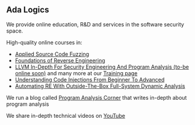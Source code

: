 ## Ada Logics
We provide online education, R&D and services in the software security space.

High-quality online courses in:
- [Applied Source Code Fuzzing](https://adalogics.com/training-source-fuzz)
- [Foundations of Reverse Engineering](https://adalogics.com/training-foundations-of-reverse-engineering-online)
- [LLVM In-Depth For Security Engineering And Program Analysis (to-be online soon)](https://adalogics.com/training-llvm-for-security)
and many more at our [Training page](https://adalogics.com/cyber-security-training)
- [Understanding Code Injections From Beginner To Advanced](https://adalogics.com/training-codeinjection)
- [Automating RE With Outside-The-Box Full-System Dynamic Analysis](https://adalogics.com/training-re-automation)

We run a blog called [Program Analysis Corner](https://adalogics.com/blog) that writes in-depth about program analysis

We share in-depth technical videos on [YouTube](https://www.youtube.com/channel/UC9AiX8FOiOpK6mNggXSamBg) 
